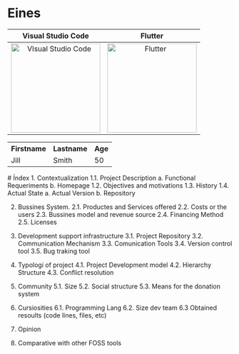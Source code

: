 <!-- TITLE: 1. Home -->
<!-- SUBTITLE: A quick summary of Home -->

# Eines

| Visual Studio Code| Flutter |
|:-------------------------:|:-------------------------:|
|  [<img width="200" alt="VIsual Studio Code" src="https://mospaw.com/wp-content/uploads/2018/07/Visual_Studio_code_logo-274x300.pnghttps://wiki-js-epl.herokuapp.com/visual-studio-code">](https://wiki-js-epl.herokuapp.com/visual-studio-code)|[<img width="200" alt="Flutter" src="https://pbs.twimg.com/profile_images/760249570085314560/yCrkrbl3_400x400.jpg">](https://wiki-js-epl.herokuapp.com/flutter) 

 <table style="width:100%">
  <tr>
    <th>Firstname</th>
    <th>Lastname</th>
    <th>Age</th>
  </tr>
  <tr>
    <td>Jill</td>
    <td>Smith</td>
    <td>50</td>
  </tr>
</table> 
# Índex
1. Contextualization
	1.1. Project Description
        a. Functional Requeriments
				b. Homepage
	1.2. Objectives and motivations
    1.3. History
    1.4. Actual State
        a. Actual Version
        b. Repository 

2. Bussines System.
    2.1. Productes and Services offered
    2.2. Costs or the users
    2.3. Bussines model and revenue source
    2.4. Financing Method
    2.5. Licenses

3. Development support infrastructure
    3.1. Project Repository
    3.2. Communication Mechanism
    3.3. Comunication Tools
    3.4. Version control tool
    3.5. Bug traking tool

4. Typologi of project
    4.1. Project Development model
    4.2. Hierarchy Structure
    4.3. Conflict resolution

5. Community
    5.1. Size
    5.2. Social structure
    5.3. Means for the donation system

6. Cursiosities
    6.1. Programming Lang
    6.2. Size dev team
    6.3 Obtained resoults (code lines, files, etc)

7. Opinion
8. Comparative with other FOSS tools
